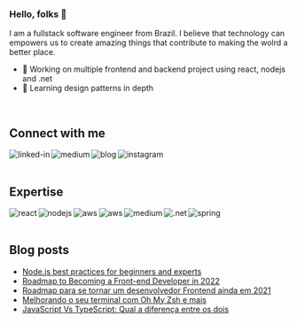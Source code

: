 ### Hello, folks 👋
I am a fullstack software engineer from Brazil. I believe that technology can<br>empowers us to create amazing things that contribute to making the wolrd a better place.

- 🔭 Working on multiple frontend and backend project using react, nodejs and .net
- 🌱 Learning design patterns in depth
<br>

## Connect with me

[<img align="left" alt="linked-in" src="https://img.shields.io/badge/linkedin-%230077B5.svg?&style=for-the-badge&logo=linkedin&logoColor=white" />](https://www.linkedin.com/in/leandro-oliveira-01656a24/)
[<img align="left" alt="medium" src="https://img.shields.io/badge/medium-%2312100E.svg?&style=for-the-badge&logo=medium&logoColor=white" />](https://leandro-oliveira.medium.com/)
[<img align="left" alt="blog" src="https://img.shields.io/badge/blog-%231877F2?logo=blog&logoColor=white&style=for-the-badge" />](https://www.thexcodes.com)
[<img align="left" alt="instagram" src = "https://img.shields.io/badge/instagram-%23E4405F.svg?&style=for-the-badge&logo=instagram&logoColor=white">](https://www.instagram.com/thexcodes/)

<br>
<br>

## Expertise
<img align="left" alt="react" src="https://img.shields.io/badge/react%20-%2320232a.svg?&style=for-the-badge&logo=react&logoColor=%2361DAFB" />
<img align="left" alt="nodejs" src="https://img.shields.io/badge/node.js%20-%2343853D.svg?&style=for-the-badge&logo=node.js&logoColor=white" />
<img align="left" alt="aws" src="https://img.shields.io/badge/Amazon%20AWS-%23232F3E?logo=amazon-aws&logoColor=white&style=for-the-badge" />
<img align="left" alt="aws" src="https://img.shields.io/badge/Microsoft%20AZURE-0085CF?logo=microsoft-azure&logoColor=white&style=for-the-badge" />
<img align="left" alt="medium" src="https://img.shields.io/badge/postgres-%23316192.svg?&style=for-the-badge&logo=postgresql&logoColor=white" />
<img align="left" alt=".net" src="https://img.shields.io/badge/.netcore-512BD4?logo=dotnet&logoColor=white&style=for-the-badge" />
<img align="left" alt="spring" src="https://img.shields.io/badge/sqlserver-B71C1C.svg?&style=for-the-badge&logo=mssqlserver&logoColor=white" />

<br>
<br>


## Blog posts
<!-- BLOG-POST-LIST:START -->
- [Node.js best practices for beginners and experts](https://leandro-oliveira.medium.com/node-js-best-practices-for-beginners-and-experts-7fb64c832ce2?source=rss-222e6e2c83b8------2)
- [Roadmap to Becoming a Front-end Developer in 2022](https://javascript.plainenglish.io/roadmap-to-becoming-a-front-end-developer-in-2022-bee59be7dfdc?source=rss-222e6e2c83b8------2)
- [Roadmap para se tornar um desenvolvedor Frontend ainda em 2021](https://leandro-oliveira.medium.com/roadmap-para-se-tornar-um-desenvolvedor-frontend-ainda-em-2021-b7f38ad60740?source=rss-222e6e2c83b8------2)
- [Melhorando o seu terminal com Oh My Zsh e mais](https://leandro-oliveira.medium.com/melhorando-o-seu-terminal-com-oh-my-zsh-e-mais-4435a4ce6f19?source=rss-222e6e2c83b8------2)
- [JavaScript Vs TypeScript: Qual a diferença entre os dois](https://leandro-oliveira.medium.com/javascript-vs-typescript-qual-a-diferen%C3%A7a-entre-os-dois-ed8c1cf83032?source=rss-222e6e2c83b8------2)
<!-- BLOG-POST-LIST:END -->

<!--
Here are some ideas to get you started:

- 🔭 I’m currently working on ...
- 🌱 I’m currently learning ...
- 👯 I’m looking to collaborate on ...
- 🤔 I’m looking for help with ...
- 💬 Ask me about ...
- 📫 How to reach me: ...
- 😄 Pronouns: ...
- ⚡ Fun fact: ...
-->
